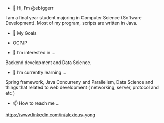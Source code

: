 - 👋 Hi, I’m @ebiggerr

I am a final year student majoring in Computer Science (Software Development). Most of my program, scripts are written in Java. 

- 👀 My Goals
- OCPJP

- 👀 I’m interested in ...

Backend development and Data Science.

- 🌱 I’m currently learning ...

Spring framework, Java Concurreny and Parallelism, Data Science and things that related to web development ( networking, server, protocol and etc )

- 📫 How to reach me ...

https://www.linkedin.com/in/alexious-yong

<!---
ebiggerr/ebiggerr is a ✨ special ✨ repository because its `README.md` (this file) appears on your GitHub profile.
You can click the Preview link to take a look at your changes.
--->
